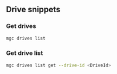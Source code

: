 ## Drive snippets

### Get drives

```sh
mgc drives list
```

### Get drive list

```sh
mgc drives list get --drive-id <DriveId>
```
